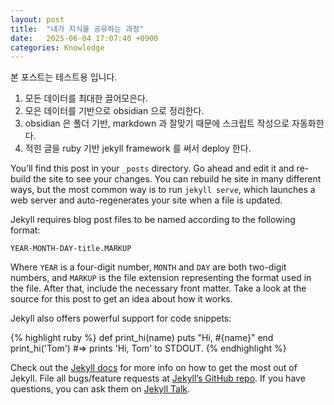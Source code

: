 ```yaml
---
layout: post
title:  "내가 지식을 공유하는 과정"
date:   2025-06-04 17:07:40 +0900
categories: Knowledge
---
```


본 포스트는 테스트용 입니다.

1. 모든 데이터를 최대한 끌어모은다.
2. 모은 데이터를 기반으로 obsidian 으로 정리한다.
3. obsidian 은 폴더 기반, markdown 과 잘맞기 때문에 스크립트 작성으로 자동화한다.
3. 적힌 글을 ruby 기반 jekyll framework 를 써서 deploy 한다.

You’ll find this post in your `_posts` directory. Go ahead and edit it and re-build the site to see your changes. You can rebuild he site in many different ways, but the most common way is to run `jekyll serve`, which launches a web server and auto-regenerates your site when a file is updated.

Jekyll requires blog post files to be named according to the following format:

`YEAR-MONTH-DAY-title.MARKUP`

Where `YEAR` is a four-digit number, `MONTH` and `DAY` are both two-digit numbers, and `MARKUP` is the file extension representing the format used in the file. After that, include the necessary front matter. Take a look at the source for this post to get an idea about how it works.

Jekyll also offers powerful support for code snippets:

{% highlight ruby %}
def print_hi(name)
  puts "Hi, #{name}"
end
print_hi('Tom')
#=> prints 'Hi, Tom' to STDOUT.
{% endhighlight %}

Check out the [Jekyll docs][jekyll-docs] for more info on how to get the most out of Jekyll. File all bugs/feature requests at [Jekyll’s GitHub repo][jekyll-gh]. If you have questions, you can ask them on [Jekyll Talk][jekyll-talk].

[jekyll-docs]: https://jekyllrb.com/docs/home
[jekyll-gh]:   https://github.com/jekyll/jekyll
[jekyll-talk]: https://talk.jekyllrb.com/